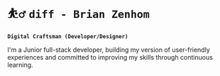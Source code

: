 # ⛹️‍♂️ ```diff - Brian Zenhom ```

**`Digital Craftsman (Developer/Designer)`**

I'm a Junior full-stack developer, building my version of user-friendly experiences and committed to improving my skills through continuous learning.

